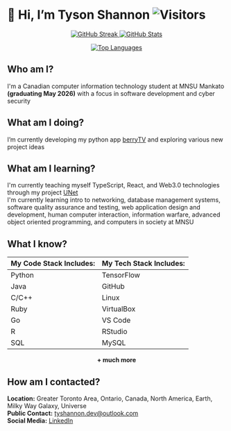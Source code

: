 # 👋 Hi, I’m Tyson Shannon ![Visitors](https://visitor-badge.laobi.icu/badge?page_id=Tyson-Shannon.Tyson-Shannon)

<p align="center">
  <a href="https://git.io/streak-stats">
    <img src="https://streak-stats.demolab.com?user=Tyson-Shannon&theme=tokyonight" alt="GitHub Streak"/>
  </a>
  <a href="https://github.com/anuraghazra/github-readme-stats">
    <img src="https://github-readme-stats.vercel.app/api?username=Tyson-Shannon&show_icons=true&theme=tokyonight" alt="GitHub Stats"/>
  </a>
</p>

<p align="center">
  <a href="https://github.com/anuraghazra/github-readme-stats">
    <img src="https://github-readme-stats.vercel.app/api/top-langs/?username=Tyson-Shannon&layout=compact&theme=tokyonight" alt="Top Languages"/>
  </a>
</p>

## Who am I?
I'm a Canadian computer information technology student at MNSU Mankato **(graduating May 2026)** with a focus in software development and cyber security <br/>

## What am I doing?
I’m currently developing my python app [berryTV](https://github.com/Tyson-Shannon/berryTV) and exploring various new project ideas <br/>

## What am I learning?
I'm currently teaching myself TypeScript, React, and Web3.0 technologies through my project [UNet](https://github.com/Tyson-Shannon/UNet) <br/>
I'm currently learning intro to networking, database management systems, software quality assurance and testing, web application design and development, human computer interaction, information warfare, advanced object oriented programming, and computers in society at MNSU <br/>

## What I know?
<div align="center">
<table>
  <thead>
    <tr>
      <th><strong>My Code Stack Includes:</strong></th>
      <th><strong>My Tech Stack Includes:</strong></th>
    </tr>
  </thead>
  <tbody>
    <tr>
      <td>Python</td>
      <td>TensorFlow</td>
    </tr>
    <tr>
      <td>Java</td>
      <td>GitHub</td>
    </tr>
    <tr>
      <td>C/C++</td>
      <td>Linux</td>
    </tr>
    <tr>
      <td>Ruby</td>
      <td>VirtualBox</td>
    </tr>
    <tr>
      <td>Go</td>
      <td>VS Code</td>
    </tr>
    <tr>
      <td>R</td>
      <td>RStudio</td>
    </tr>
    <tr>
      <td>SQL</td>
      <td>MySQL</td>
    </tr>
  </tbody>
</table>
<strong>+ much more</strong>
</div>


## How am I contacted?
**Location:** Greater Toronto Area, Ontario, Canada, North America, Earth, Milky Way Galaxy, Universe <br/>
**Public Contact:** tyshannon.dev@outlook.com <br/>
**Social Media:** [LinkedIn](https://www.linkedin.com/in/tyson-shannon-a56458276/) <br/>

<!---
Tyson-Shannon/Tyson-Shannon is a ✨ special ✨ repository because its `README.md` (this file) appears on your GitHub profile.
You can click the Preview link to take a look at your changes.
--->
